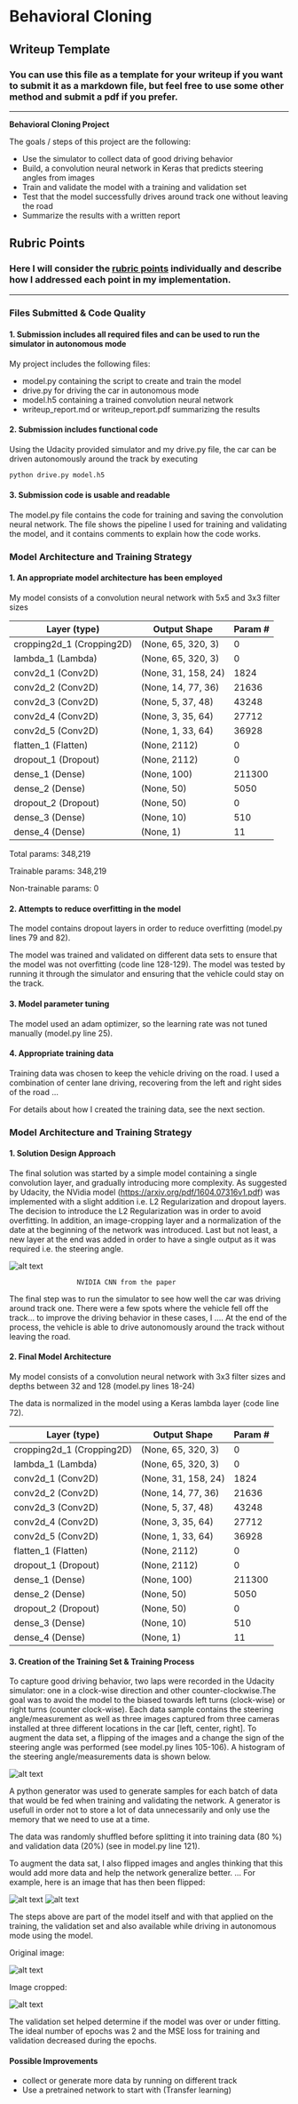 # **Behavioral Cloning** 

## Writeup Template

### You can use this file as a template for your writeup if you want to submit it as a markdown file, but feel free to use some other method and submit a pdf if you prefer.

---

**Behavioral Cloning Project**

The goals / steps of this project are the following:
* Use the simulator to collect data of good driving behavior
* Build, a convolution neural network in Keras that predicts steering angles from images
* Train and validate the model with a training and validation set
* Test that the model successfully drives around track one without leaving the road
* Summarize the results with a written report


[//]: # (Image References)

[image1]: ./images/paper.png "Model Visualization"
[image2]: ./images/hist.png "Hist Samples"
[image3]: ./images/image.jpg "Image"
[image4]: ./images/flip_image.jpg "Flip Image"
[image5]: ./images/center.jpg "Recovery Image"
[image6]: ./images/center-cropped.jpg "Normal Image"
[image7]: ./examples/placeholder_small.png "Flipped Image"

## Rubric Points
### Here I will consider the [rubric points](https://review.udacity.com/#!/rubrics/432/view) individually and describe how I addressed each point in my implementation.  

---
### Files Submitted & Code Quality

#### 1. Submission includes all required files and can be used to run the simulator in autonomous mode

My project includes the following files:
* model.py containing the script to create and train the model
* drive.py for driving the car in autonomous mode
* model.h5 containing a trained convolution neural network 
* writeup_report.md or writeup_report.pdf summarizing the results

#### 2. Submission includes functional code
Using the Udacity provided simulator and my drive.py file, the car can be driven autonomously around the track by executing 
```sh
python drive.py model.h5
```

#### 3. Submission code is usable and readable

The model.py file contains the code for training and saving the convolution neural network. The file shows the pipeline I used for training and validating the model, and it contains comments to explain how the code works.

### Model Architecture and Training Strategy

#### 1. An appropriate model architecture has been employed

My model consists of a convolution neural network with 5x5 and 3x3  filter sizes


| Layer (type)               |  Output Shape          |    Param #   |
|----------------------------|------------------------|--------------|
| cropping2d_1 (Cropping2D)  |  (None, 65, 320, 3)    |    0		 |
| lambda_1 (Lambda)          |  (None, 65, 320, 3)    |    0         |
| conv2d_1 (Conv2D)          |  (None, 31, 158, 24)   |    1824      |
| conv2d_2 (Conv2D)          |  (None, 14, 77, 36)    |    21636     |
| conv2d_3 (Conv2D)          |  (None, 5, 37, 48)     |    43248     |
| conv2d_4 (Conv2D)          |  (None, 3, 35, 64)     |    27712     |
| conv2d_5 (Conv2D)          |  (None, 1, 33, 64)     |    36928     |
| flatten_1 (Flatten)        |  (None, 2112)          |    0         |
| dropout_1 (Dropout)        |  (None, 2112)          |    0         |
| dense_1 (Dense)            |  (None, 100)           |    211300    |
| dense_2 (Dense)            |  (None, 50)            |    5050      |
| dropout_2 (Dropout)        |  (None, 50)            |    0         |
| dense_3 (Dense)            |  (None, 10)            |    510       |
| dense_4 (Dense)            |  (None, 1)             |    11        |




Total params: 348,219

Trainable params: 348,219

Non-trainable params: 0
#### 2. Attempts to reduce overfitting in the model

The model contains dropout layers in order to reduce overfitting (model.py lines 79 and 82).

The model was trained and validated on different data sets to ensure that the model was not overfitting (code line 128-129). The model was tested by running it through the simulator and ensuring that the vehicle could stay on the track.

#### 3. Model parameter tuning

The model used an adam optimizer, so the learning rate was not tuned manually (model.py line 25).

#### 4. Appropriate training data

Training data was chosen to keep the vehicle driving on the road. I used a combination of center lane driving, recovering from the left and right sides of the road ... 

For details about how I created the training data, see the next section. 

### Model Architecture and Training Strategy

#### 1. Solution Design Approach

The final solution was started by a simple model containing a single convolution layer, and gradually introducing more complexity. As suggested by Udacity, the NVidia model (https://arxiv.org/pdf/1604.07316v1.pdf) was implemented with a slight addition i.e. L2 Regularization and dropout layers. The decision to introduce the L2 Regularization was in order to avoid overfitting. In addition, an image-cropping layer and a normalization of the date at the beginning of the network was introduced. Last but not least, a new layer at the end was added in order to have a single output as it was required i.e. the steering angle.


![alt text][image1]

                     NVIDIA CNN from the paper


The final step was to run the simulator to see how well the car was driving around track one. There were a few spots where the vehicle fell off the track... to improve the driving behavior in these cases, I ....
At the end of the process, the vehicle is able to drive autonomously around the track without leaving the road.

#### 2. Final Model Architecture

My model consists of a convolution neural network with 3x3 filter sizes and depths between 32 and 128 (model.py lines 18-24)

The data is normalized in the model using a Keras lambda layer (code line 72).

| Layer (type)               |  Output Shape          |    Param #   |
|----------------------------|------------------------|--------------|
| cropping2d_1 (Cropping2D)  |  (None, 65, 320, 3)    |    0		 |
| lambda_1 (Lambda)          |  (None, 65, 320, 3)    |    0         |
| conv2d_1 (Conv2D)          |  (None, 31, 158, 24)   |    1824      |
| conv2d_2 (Conv2D)          |  (None, 14, 77, 36)    |    21636     |
| conv2d_3 (Conv2D)          |  (None, 5, 37, 48)     |    43248     |
| conv2d_4 (Conv2D)          |  (None, 3, 35, 64)     |    27712     |
| conv2d_5 (Conv2D)          |  (None, 1, 33, 64)     |    36928     |
| flatten_1 (Flatten)        |  (None, 2112)          |    0         |
| dropout_1 (Dropout)        |  (None, 2112)          |    0         |
| dense_1 (Dense)            |  (None, 100)           |    211300    |
| dense_2 (Dense)            |  (None, 50)            |    5050      |
| dropout_2 (Dropout)        |  (None, 50)            |    0         |
| dense_3 (Dense)            |  (None, 10)            |    510       |
| dense_4 (Dense)            |  (None, 1)             |    11        |



#### 3. Creation of the Training Set & Training Process

To capture good driving behavior, two laps were recorded in the Udacity simulator: one in a clock-wise direction and other counter-clockwise.The goal was to avoid the model to the biased towards left turns (clock-wise) or right turns (counter clock-wise).
Each data sample contains the steering angle/measurement as well as three images captured from three cameras installed at three different locations in the car [left, center, right]. To augment the data set, a flipping of the images and a change the sign of the steering angle was performed (see model.py lines 105-106). A histogram of the steering angle/measurements data is shown below.

![alt text][image2]

A python generator was used to generate samples for each batch of data that would be fed when training and validating the network. A generator is usefull in order not to store a lot of data
unnecessarily and only use the memory that we need to use at a time.

The data was randomly shuffled before  splitting it into training data (80 %) and validation data (20%) (see in model.py line 121).




To augment the data sat, I also flipped images and angles thinking that this would add more data and help the network generalize better. ... For example, here is an image that has then been flipped:

![alt text][image3]
![alt text][image4]

The steps above are part of the model itself and with that applied on the training, the validation set and also available while driving in autonomous mode using the model.

Original image:

![alt text][image5]

Image cropped:

![alt text][image6]



The validation set helped determine if the model was over or under fitting. The ideal number of epochs was 2 and the MSE loss for training and validation decreased during the epochs.



#### Possible Improvements


* collect or generate more data by running on different track
* Use a pretrained network to start with (Transfer learning)